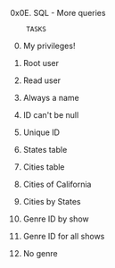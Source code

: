 0x0E. SQL - More queries

		TASKS

0. My privileges!

1. Root user

2. Read user

3. Always a name

4. ID can't be null

5. Unique ID

6. States table

7. Cities table

8. Cities of California

9. Cities by States

10. Genre ID by show

11. Genre ID for all shows

12. No genre
